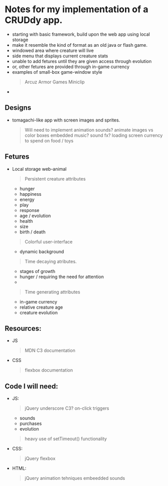 # Notes for my implementation of a CRUDdy app.

  - starting with basic framework, build upon the web app using local storage
  - make it resemble the kind of format as an old java or flash game.
  - windowed area where creature will live
  - side menu that displays current creature stats
  - unable to add fetures until they are given access through evolution
  - or, other fetures are provided through in-game currency
  - examples of small-box game-window style
    > Arcuz
    > Armor Games
    > Miniclip
  - 


## Designs
  - tomagachi-like app with screen images and sprites.
    > Will need to implement animation
    > sounds?
    > animate images vs color boxes
    > embedded music?
    > sound fx?
    > loading screen
    > currency to spend on food / toys

## Fetures
  - Local storage web-animal
    > Persistent creature attributes
      - hunger
      - happiness
      - energy
      - play
      - response
      - age / evolution
      - health
      - size
      - birth / death

    > Colorful user-interface
      - dynamic background

    > Time decaying atributes.
      - stages of growth
      - hunger / requiring the need for attention
      - 

    > Time generating attributes
      - in-game currency
      - relative creature age
      - creature evolution

## Resources:
  - JS
    > MDN
    > C3 documentation
    >

  - CSS
    > flexbox documentation
    >


## Code I will need:

  - JS:
    > jQuery
    > underscore
    > C3?
    > on-click triggers
      - sounds
      - purchases
      - evolution
    > heavy use of setTimeout() functionality
    > 

  - CSS:
    > jQuery
    > flexbox
    > 

  - HTML:
    > jQuery
    > animation tehniques
    > embeedded sounds